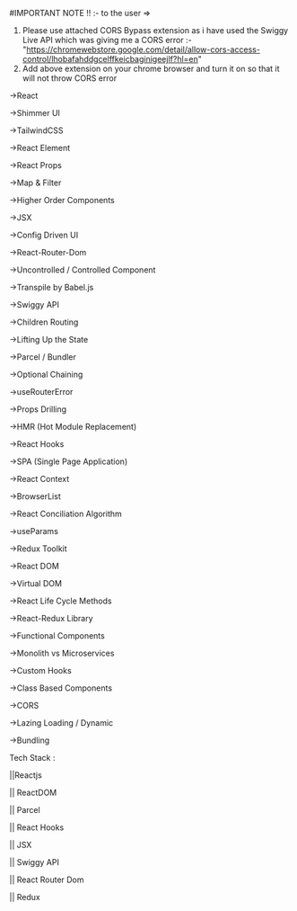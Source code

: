#IMPORTANT NOTE !! :- to the user =>

1) Please use attached CORS Bypass extension as i have used the Swiggy Live API which was giving me a CORS error :-
    "https://chromewebstore.google.com/detail/allow-cors-access-control/lhobafahddgcelffkeicbaginigeejlf?hl=en"
2) Add above extension on your chrome browser and turn it on so that it will not throw CORS error 


->React

->Shimmer UI 

->TailwindCSS

->React Element 	

->React Props

->Map & Filter

->Higher Order Components

->JSX 	

->Config Driven UI

->React-Router-Dom 	

->Uncontrolled / Controlled Component

->Transpile by Babel.js 	

->Swiggy API 	

->Children Routing 	

->Lifting Up the State

->Parcel / Bundler 	

->Optional Chaining 	

->useRouterError 	

->Props Drilling


->HMR (Hot Module Replacement) 	

->React Hooks 	

->SPA (Single Page Application) 	

->React Context

->BrowserList 	

->React Conciliation Algorithm 	

->useParams 	

->Redux Toolkit

->React DOM 	

->Virtual DOM 	

->React Life Cycle Methods 	

->React-Redux Library

->Functional Components 

->Monolith vs Microservices 

->Custom Hooks

->Class Based Components 	

->CORS 	

->Lazing Loading / Dynamic 

->Bundling 	


Tech Stack :

||Reactjs

|| ReactDOM

|| Parcel

|| React Hooks

|| JSX

|| Swiggy API

|| React Router Dom

|| Redux
